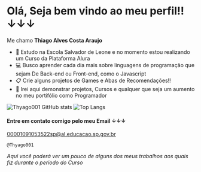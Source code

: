 # Olá, Seja bem vindo ao meu perfil!! ↓↓↓

Me chamo **Thiago Alves Costa Araujo**

- 📖 Estudo na Escola Salvador de Leone e no momento estou realizando um Curso da Plataforma Alura
- 💻 Busco aprender cada dia mais sobre linguagens de programação que sejam De Back-end ou Front-end, como o Javascript
- 📋 Crie alguns projetos de Games e Abas de Recomendações!!
- 🥇 Irei aqui demonstrar projetos, Cursos e qualquer que seja um aumento no meu portifólio como Programador
  

![Thyago001 GitHub stats](https://github-readme-stats.vercel.app/api?username=Thyago001&show_icons=true&theme=chartreuse-dark&locale=pt-br)
![Top Langs](https://github-readme-stats.vercel.app/api/top-langs/?username=Thyago&theme=algolia&locale=pt-br&layout=compact )


#### Entre em contato comigo pelo meu Email ↓↓↓
00001091053522sp@al.educacao.sp.gov.br

```@Thyago001```

_Aqui você poderá ver um pouco de alguns dos meus trabalhos aos quais fiz durante o periodo do Curso_
